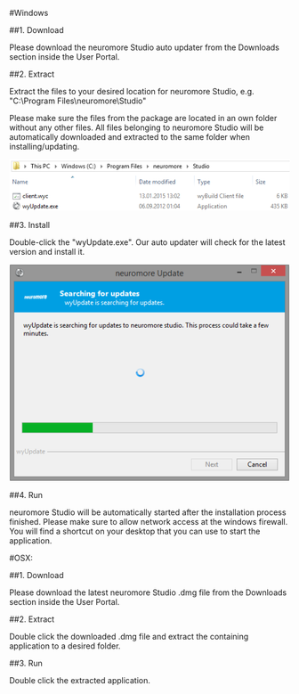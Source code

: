 #Windows

##1. Download

Please download the neuromore Studio auto updater from the Downloads section inside the User Portal.

##2. Extract

Extract the files to your desired location for neuromore Studio, e.g. "C:\Program Files\neuromore\Studio\"

Please make sure the files from the package are located in an own folder without any other files. All files belonging to neuromore Studio will be automatically downloaded and extracted to the same folder when installing/updating.

![Extract](../neuromoreStudio/Images/Installation/01.png)

##3. Install

Double-click the "wyUpdate.exe". Our auto updater will check for the latest version and install it.

![Installing](../neuromoreStudio/Images/Installation/02.png)

##4. Run

neuromore Studio will be automatically started after the installation process finished. Please make sure to allow network access at the windows firewall. You will find a shortcut on your desktop that you can use to start the application.


#OSX:

##1. Download

Please download the latest neuromore Studio .dmg file from the Downloads section inside the User Portal.

##2. Extract

Double click the downloaded .dmg file and extract the containing application to a desired folder.

##3. Run

Double click the extracted application.